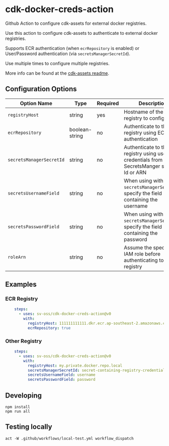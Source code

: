 # cdk-docker-creds-action
Github Action to configure cdk-assets for external docker registries.

Use this action to configure cdk-assets to authenticate to external docker registries.

Supports ECR authentication (when `ecrRepository` is enabled) or User/Password authentication (via `secretsManagerSecretId`).

Use multiple times to configure multiple registries.

More info can be found at the [cdk-assets readme](https://www.npmjs.com/package/cdk-assets?activeTab=readme).

## Configuration Options
| Option Name | Type | Required | Description |
| ----------- | ---- | -------- | ----------- |
| `registryHost` | string | yes | Hostname of the docker registry to configure |
| `ecrRepository` | boolean-string | no | Authenticate to the registry using ECR authentication | 
| `secretsManagerSecretId` | string | no | Authenticate to the registry using user/pass credentials from a SecretsManger secret Id or ARN |
| `secretsUsernameField` | string | no | When using with `secretsManagerSecretId`, specify the field containing the username |
| `secretsPasswordField` | string | no | When using with `secretsManagerSecretId`, specify the field containing the password |
| `roleArn` | string | no | Assume the specified IAM role before authenticating to the registry |


## Examples
### ECR Registry
```yaml
    steps:
      - uses: sv-oss/cdk-docker-creds-action@v0
        with:
          registryHost: 111111111111.dkr.ecr.ap-southeast-2.amazonaws.com
          ecrRepository: true
```

### Other Registry
```yaml
    steps:
      - uses: sv-oss/cdk-docker-creds-action@v0
        with:
          registryHost: my.private.docker.repo.local
          secretsManagerSecretId: secret-containing-registry-credentials
          secretsUsernameField: username
          secretsPasswordField: password
```
## Developing
```
npm install
npm run all
```

## Testing locally
```
act -W .github/workflows/local-test.yml workflow_dispatch
```